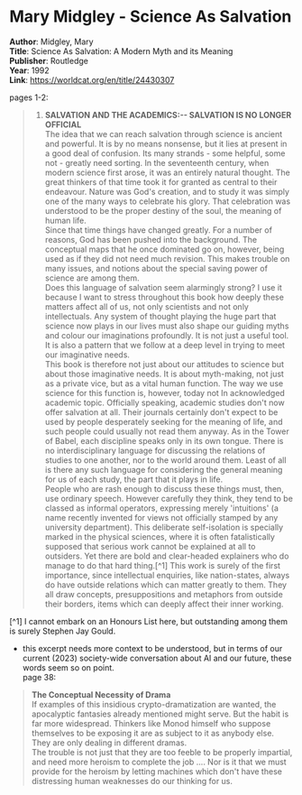 # Mary Midgley - Science As Salvation  

**Author**: Midgley, Mary  
**Title**: Science As Salvation: A Modern Myth and its Meaning  
**Publisher**: Routledge  
**Year**: 1992  
**Link**:  <https://worldcat.org/en/title/24430307>  

pages 1-2:  
> 1. **SALVATION AND THE ACADEMICS:-- SALVATION IS NO LONGER OFFICIAL**  
 The idea that we can reach salvation through science is ancient and powerful. It is by no means nonsense, but it lies at present in a good deal of confusion. Its many strands - some helpful, some not - greatly need sorting. In the seventeenth century, when modern science first arose, it was an entirely natural thought. The great thinkers of that time took it for granted as central to their endeavour. Nature was God's creation, and to study it was simply one of the many ways to celebrate his glory. That celebration was understood to be the proper destiny of the soul, the meaning of human life.  
 Since that time things have changed greatly. For a number of reasons, God has been pushed into the background. The conceptual maps that he once dominated go on, however, being used as if they did not need much revision. This makes trouble on many issues, and notions about the special saving power of science are among them.  
 Does this language of salvation seem alarmingly strong? I use it because I want to stress throughout this book how deeply these matters affect all of us, not only scientists and not only intellectuals. Any system of thought playing the huge part that science now plays in our lives must also shape our guiding myths and colour our imaginations profoundly. It is not just a useful tool. It is also a pattern that we follow at a deep level in trying to meet our imaginative needs.    
 This book is therefore not just about our attitudes to science but about those imaginative needs. It is about myth-making, not just as a private vice, but as a vital human function. The way we use science for this function is, however, today not In acknowledged academic topic. Officially speaking, academic studies don't now offer salvation at all. Their journals certainly don't expect to be used by people desperately seeking for the meaning of life, and such people could usually not read them anyway. As in the Tower of Babel, each discipline speaks only in its own tongue. There is no interdisciplinary language for discussing the relations of studies to one another, nor to the world around them. Least of all is there any such language for considering the general meaning for us of each study, the part that it plays in life.  
 People who are rash enough to discuss these things must, then, use ordinary speech. However carefully they think, they tend to be classed as informal operators, expressing merely 'intuitions' (a name recently invented for views not officially stamped by any university department). This deliberate self-isolation is specially marked in the physical sciences, where it is often fatalistically supposed that serious work cannot be explained at all to outsiders. Yet there are bold and clear-headed explainers who do manage to do that hard thing.[^1] This work is surely of the first importance, since intellectual enquiries, like nation-states, always do have outside relations which can matter greatly to them. They all draw concepts, presuppositions and metaphors from outside their borders, items which can deeply affect their inner working.  

[^1] I cannot embark on an Honours List here, but outstanding among them is surely Stephen Jay Gould.

- this excerpt needs more context to be understood, but in terms of our current (2023) society-wide conversation about AI and our future, these words seem so on point.    
page 38:  
> **The Conceptual Necessity of Drama**  
>  If examples of this insidious crypto-dramatization are wanted, the apocalyptic fantasies already mentioned might serve. But the habit is far more widespread. Thinkers like Monod himself who suppose themselves to be exposing it are as subject to it as anybody else. They are only dealing in different dramas.   
>  The trouble is not just that they are too feeble to be properly impartial, and need more heroism to complete the job .... Nor is it that we must provide for the heroism by letting machines which don't have these distressing human weaknesses do our thinking for us.  






